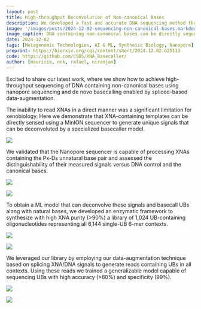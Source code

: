```yaml
---
layout: post
title: High-throughput Deconvolution of Non-canonical Bases
description: We developed a fast and accurate DNA sequencing method that reads canonical and non-canonical bases using AI and nanopore technology. Enabling an expanded genetic alphabet for use in data storage, nucleic acid therapeutic, and synthetic biology.
image: '/images/posts/2024-12-02-sequencing-non-canonical-bases.markdown/XNA_Basecaller_Overview.png'
image_caption: DNA containing non-canonical bases can be directly sequenced using nanopore devices and AI
date: 2024-12-02
tags: [Metagenomic Technologies, AI & ML, Synthetic Biology, Nanopore]
preprint: https://biorxiv.org/cgi/content/short/2024.12.02.625113
code: https://github.com/CSB5/XNA_Basecaller/
author: [mauricio, nok, rafael, niranjan]
---
```


Excited to share our latest work, where we show how to achieve high-throughput sequencing of DNA containing non-canonical bases using nanopore sequencing and de novo basecalling enabled by spliced-based data-augmentation. 


The inability to read XNAs in a direct manner was a significant limitation for xenobiology. Here we demonstrate that XNA-containing templates can be directly sensed using a MinION sequencer to generate unique signals that can be deconvoluted by a specialized basecaller model.

![](https://pbs.twimg.com/media/GeBP7QRa0AMtMR8?format=jpg&name=medium)

We validated that the Nanopore sequencer is capable of processing XNAs containing the Px-Ds unnatural base pair and assessed the distinguishability of their measured signals versus DNA control and the canonical bases.

![](https://pbs.twimg.com/media/GeBQkZ2a0AMBbcs?format=jpg&name=4096x4096)

![](https://pbs.twimg.com/media/GeBQkZ2a0AIRfM-?format=png&name=900x900)

To obtain a ML model that can deconvolve these signals and basecall UBs along with natural bases, we developed an enzymatic framework to synthesize with high XNA purity (>90%) a library of 1,024 UB-containing oligonucleotides representing all 6,144 single-UB 6-mer contexts.

![](https://pbs.twimg.com/media/GeBROD9a0AEQYZH?format=jpg&name=4096x4096)

![](https://pbs.twimg.com/media/GeBRPhna0AE2qpn?format=jpg&name=medium)

We leveraged our library by employing our data-augmentation technique based on splicing XNA/DNA signals to generate reads containing UBs in all contexts. Using these reads we trained a generalizable model capable of sequencing UBs with high accuracy (>80%) and specificity (99%).

![](https://pbs.twimg.com/media/GeBR0RyaEAAHjPI?format=jpg&name=medium)

![](https://pbs.twimg.com/media/GeBR0OCa0AUTnG2?format=jpg&name=medium)